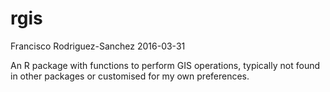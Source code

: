 rgis
================
Francisco Rodriguez-Sanchez
2016-03-31

An R package with functions to perform GIS operations, typically not found in other packages or customised for my own preferences.
